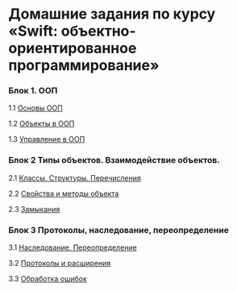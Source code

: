 # Домашние задания по курсу «Swift: объектно-ориентированное программирование»

### Блок 1. ООП
1.1	[Основы ООП](1.1_homework.md)

1.2	[Объекты в ООП](1.2_homework.md)

1.3 [Управление в ООП](1.3_homework.md)

### Блок 2 Типы объектов. Взаимодействие объектов.
2.1 [Классы. Структуры. Перечисления](2.1_homework.md)

2.2 [Свойства и методы объекта](2.2_homework.md)

2.3 [Замыкания](2.3_homework.md)

### Блок 3 Протоколы, наследование, переопределение

3.1 [Наследование. Переопределение](3.1_homework.md)

3.2 [Протоколы и расширения](3.2_homework.md)

3.3 [Обработка ошибок](3.3_homework.md)
